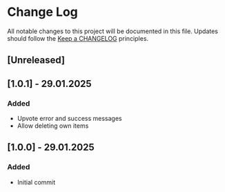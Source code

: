# Change Log
All notable changes to this project will be documented in this file.
Updates should follow the [Keep a CHANGELOG](https://keepachangelog.com/) principles.

## [Unreleased]

## [1.0.1] - 29.01.2025

### Added
- Upvote error and success messages
- Allow deleting own items

## [1.0.0] - 29.01.2025

### Added
- Initial commit

